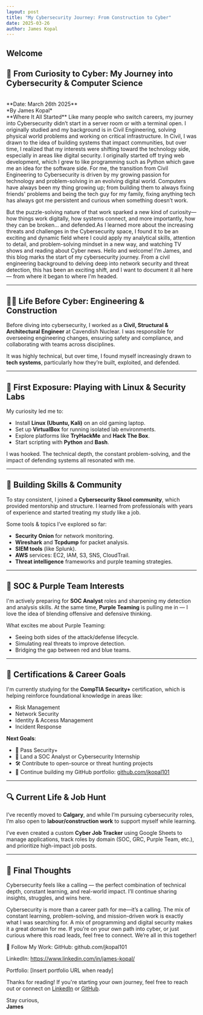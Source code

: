```yaml
---
layout: post
title: "My Cybersecurity Journey: From Construction to Cyber"
date: 2025-03-26
author: James Kopal
---
```



## Welcome 

## 🧠 From Curiosity to Cyber: My Journey into Cybersecurity & Computer Science
<br>
**Date: March 26th 2025**
<br>
*By James Kopal*
<br>
**Where It All Started**
Like many people who switch careers, my journey into Cybersecurity didn’t start in a server room or with a terminal open. I originally studied and my background is in Civil Engineering, solving physical world problems and working on critical infrastructure. In Civil, I was drawn to the idea of building systems that impact communities, but over time, I realized that my interests were shifting toward the technology side, especially in areas like digital security. 
I originally started off trying web development, which I grew to like programming such as Python which gave me an idea for the software side. 
For me, the transition from Civil Engineering to Cybersecurity is driven by my growing passion for technology and problem-solving in an evolving digital world. Computers have always been my thing growing up; from building them to always fixing friends' problems and being the tech guy for my family, fixing anything tech has always got me persistent and curious when something doesn’t work. 

But the puzzle-solving nature of that work sparked a new kind of curiosity—how things work digitally, how systems connect, and more importantly, how they can be broken... and defended.As I learned more about the increasing threats and challenges in the Cybersecurity space, I found it to be an exciting and dynamic field where I could apply my analytical skills, attention to detail, and problem-solving mindset in a new way, and watching TV shows and reading about Cyber news.
Hello and welcome! I’m James, and this blog marks the start of my cybersecurity journey. From a civil engineering background to delving deep into network security and threat detection, this has been an exciting shift, and I want to document it all here — from where it began to where I'm headed.

---

## 👷‍♂️ Life Before Cyber: Engineering & Construction

Before diving into cybersecurity, I worked as a **Civil, Structural & Architectural Engineer** at Cavendish Nuclear. I was responsible for overseeing engineering changes, ensuring safety and compliance, and collaborating with teams across disciplines.

It was highly technical, but over time, I found myself increasingly drawn to **tech systems**, particularly how they’re built, exploited, and defended.

---

## 🧪 First Exposure: Playing with Linux & Security Labs

My curiosity led me to:
- Install **Linux (Ubuntu, Kali)** on an old gaming laptop.
- Set up **VirtualBox** for running isolated lab environments.
- Explore platforms like **TryHackMe** and **Hack The Box**.
- Start scripting with **Python** and **Bash**.

I was hooked. The technical depth, the constant problem-solving, and the impact of defending systems all resonated with me.

---

## 🧠 Building Skills & Community

To stay consistent, I joined a **Cybersecurity Skool community**, which provided mentorship and structure. I learned from professionals with years of experience and started treating my study like a job.

Some tools & topics I’ve explored so far:
- **Security Onion** for network monitoring.
- **Wireshark** and **Tcpdump** for packet analysis.
- **SIEM tools** (like Splunk).
- **AWS** services: EC2, IAM, S3, SNS, CloudTrail.
- **Threat intelligence** frameworks and purple teaming strategies.

---

## 🔐 SOC & Purple Team Interests

I'm actively preparing for **SOC Analyst** roles and sharpening my detection and analysis skills. At the same time, **Purple Teaming** is pulling me in — I love the idea of blending offensive and defensive thinking.

What excites me about Purple Teaming:
- Seeing both sides of the attack/defense lifecycle.
- Simulating real threats to improve detection.
- Bridging the gap between red and blue teams.

---

## 📜 Certifications & Career Goals

I'm currently studying for the **CompTIA Security+** certification, which is helping reinforce foundational knowledge in areas like:

- Risk Management
- Network Security
- Identity & Access Management
- Incident Response

**Next Goals**:
- 🧠 Pass Security+
- 🎯 Land a SOC Analyst or Cybersecurity Internship
- 🛠️ Contribute to open-source or threat hunting projects
- 🔭 Continue building my GitHub portfolio: [github.com/jkopal101](https://github.com/jkopal101)

---

## 🔍 Current Life & Job Hunt

I’ve recently moved to **Calgary**, and while I’m pursuing cybersecurity roles, I’m also open to **labour/construction work** to support myself while learning.

I’ve even created a custom **Cyber Job Tracker** using Google Sheets to manage applications, track roles by domain (SOC, GRC, Purple Team, etc.), and prioritize high-impact job posts.

---

## 🚀 Final Thoughts

Cybersecurity feels like a calling — the perfect combination of technical depth, constant learning, and real-world impact. I’ll continue sharing insights, struggles, and wins here.

Cybersecurity is more than a career path for me—it’s a calling. The mix of constant learning, problem-solving, and mission-driven work is exactly what I was searching for. A mix of programming and digital security makes it a great domain for me. 
If you’re on your own path into cyber, or just curious where this road leads, feel free to connect. We’re all in this together!

🔗 Follow My Work:
GitHub: github.com/jkopal101


LinkedIn: https://www.linkedin.com/in/james-kopal/


Portfolio: [Insert portfolio URL when ready]

Thanks for reading! If you're starting your own journey, feel free to reach out or connect on [LinkedIn](#) or [GitHub](https://github.com/jkopal101).

Stay curious,  
**James**


